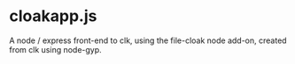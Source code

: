 # cloakapp.js

A node / express front-end to clk, using the file-cloak node add-on, created from clk using node-gyp.
 